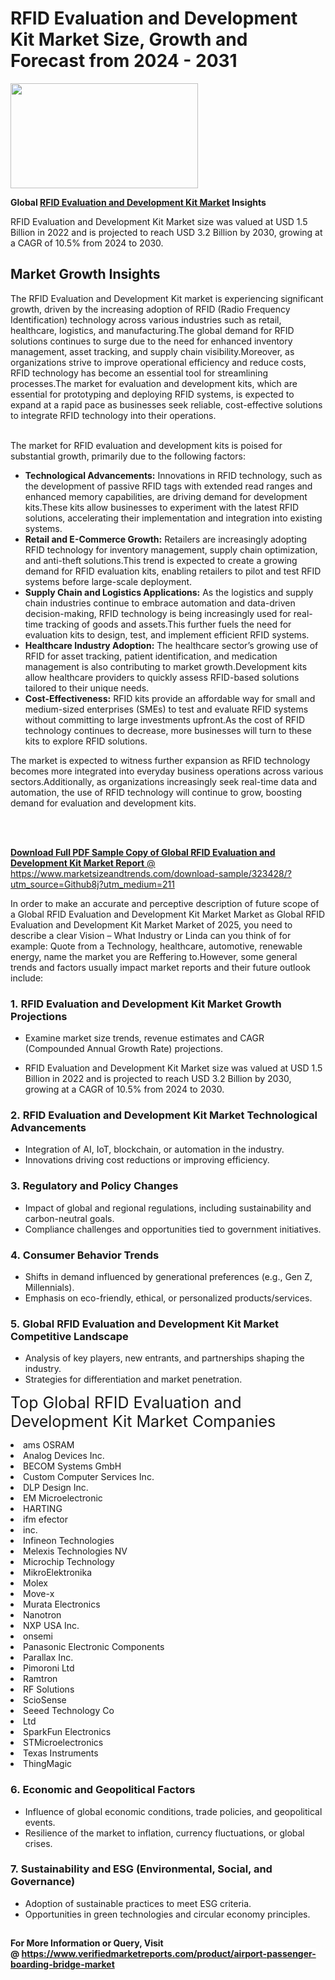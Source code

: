 <H1>RFID Evaluation and Development Kit Market Size, Growth and Forecast from 2024 - 2031</H1><img class="aligncenter size-medium wp-image-584254" src="https://thirdeyenews.in/wp-content/uploads/2024/09/Global-Market-Research-300x168.jpeg" alt="" width="300" height="168" /><p><strong>Global&nbsp;<a href="https://www.marketsizeandtrends.com/download-sample/323428/?utm_source=Github8j?utm_medium=211">RFID Evaluation and Development Kit Market</a> Insights</strong></p><p>RFID Evaluation and Development Kit Market size was valued at USD 1.5 Billion in 2022 and is projected to reach USD 3.2 Billion by 2030, growing at a CAGR of 10.5% from 2024 to 2030.</p><p><h2>Market Growth Insights</h2> <p>The RFID Evaluation and Development Kit market is experiencing significant growth, driven by the increasing adoption of RFID (Radio Frequency Identification) technology across various industries such as retail, healthcare, logistics, and manufacturing.The global demand for RFID solutions continues to surge due to the need for enhanced inventory management, asset tracking, and supply chain visibility.Moreover, as organizations strive to improve operational efficiency and reduce costs, RFID technology has become an essential tool for streamlining processes.The market for evaluation and development kits, which are essential for prototyping and deploying RFID systems, is expected to expand at a rapid pace as businesses seek reliable, cost-effective solutions to integrate RFID technology into their operations.<br><br><a href="#"></a></p> <p>The market for RFID evaluation and development kits is poised for substantial growth, primarily due to the following factors: <ul> <li><strong>Technological Advancements:</strong> Innovations in RFID technology, such as the development of passive RFID tags with extended read ranges and enhanced memory capabilities, are driving demand for development kits.These kits allow businesses to experiment with the latest RFID solutions, accelerating their implementation and integration into existing systems.</li> <li><strong>Retail and E-Commerce Growth:</strong> Retailers are increasingly adopting RFID technology for inventory management, supply chain optimization, and anti-theft solutions.This trend is expected to create a growing demand for RFID evaluation kits, enabling retailers to pilot and test RFID systems before large-scale deployment.</li> <li><strong>Supply Chain and Logistics Applications:</strong> As the logistics and supply chain industries continue to embrace automation and data-driven decision-making, RFID technology is being increasingly used for real-time tracking of goods and assets.This further fuels the need for evaluation kits to design, test, and implement efficient RFID systems.</li> <li><strong>Healthcare Industry Adoption:</strong> The healthcare sector’s growing use of RFID for asset tracking, patient identification, and medication management is also contributing to market growth.Development kits allow healthcare providers to quickly assess RFID-based solutions tailored to their unique needs.</li> <li><strong>Cost-Effectiveness:</strong> RFID kits provide an affordable way for small and medium-sized enterprises (SMEs) to test and evaluate RFID systems without committing to large investments upfront.As the cost of RFID technology continues to decrease, more businesses will turn to these kits to explore RFID solutions.</li> </ul> <p>The market is expected to witness further expansion as RFID technology becomes more integrated into everyday business operations across various sectors.Additionally, as organizations increasingly seek real-time data and automation, the use of RFID technology will continue to grow, boosting demand for evaluation and development kits.</p> <br><br><a href="#"></p><p><span class=""><strong>Download Full PDF Sample Copy of Global RFID Evaluation and Development Kit Market Report</strong> @ <a href="https://www.marketsizeandtrends.com/download-sample/323428/?utm_source=Github8j?utm_medium=211" target="_blank">https://www.marketsizeandtrends.com/download-sample/323428/?utm_source=Github8j?utm_medium=211</a></span></p><p>In order to make an accurate and perceptive description of future scope of a Global&nbsp;RFID Evaluation and Development Kit Market Market as Global&nbsp;RFID Evaluation and Development Kit Market Market of 2025, you need to describe a clear Vision &ndash; What Industry or Linda can you think of for example: Quote from a Technology, healthcare, automotive, renewable energy, name the market you are Reffering to.However, some general trends and factors usually impact market reports and their future outlook include:</p><h3>1.&nbsp;<strong>RFID Evaluation and Development Kit Market Growth Projections</strong></h3><ul><li>Examine market size trends, revenue estimates and CAGR (Compounded Annual Growth Rate) projections.</li><li><p>RFID Evaluation and Development Kit Market size was valued at USD 1.5 Billion in 2022 and is projected to reach USD 3.2 Billion by 2030, growing at a CAGR of 10.5% from 2024 to 2030.</p></li></ul><h3>2.&nbsp;<strong>RFID Evaluation and Development Kit Market Technological Advancements</strong></h3><ul><li>Integration of AI, IoT, blockchain, or automation in the industry.</li><li>Innovations driving cost reductions or improving efficiency.</li></ul><h3>3.&nbsp;<strong>Regulatory and Policy Changes</strong></h3><ul><li>Impact of global and regional regulations, including sustainability and carbon-neutral goals.</li><li>Compliance challenges and opportunities tied to government initiatives.</li></ul><h3>4.&nbsp;<strong>Consumer Behavior Trends</strong></h3><ul><li>Shifts in demand influenced by generational preferences (e.g., Gen Z, Millennials).</li><li>Emphasis on eco-friendly, ethical, or personalized products/services.</li></ul><h3>5.&nbsp;<strong>Global RFID Evaluation and Development Kit Market Competitive Landscape</strong></h3><ul><li>Analysis of key players, new entrants, and partnerships shaping the industry.</li><li>Strategies for differentiation and market penetration.</li></ul><p data-pm-slice="1 1 []"><span style="color: inherit; font-family: inherit; font-size: 25px;">Top Global RFID Evaluation and Development Kit Market Companies</span></p><div class="" data-test-id=""><p><li>ams OSRAM</li><li> Analog Devices Inc.</li><li> BECOM Systems GmbH</li><li> Custom Computer Services Inc.</li><li> DLP Design Inc.</li><li> EM Microelectronic</li><li> HARTING</li><li> ifm efector</li><li> inc.</li><li> Infineon Technologies</li><li> Melexis Technologies NV</li><li> Microchip Technology</li><li> MikroElektronika</li><li> Molex</li><li> Move-x</li><li> Murata Electronics</li><li> Nanotron</li><li> NXP USA Inc.</li><li> onsemi</li><li> Panasonic Electronic Components</li><li> Parallax Inc.</li><li> Pimoroni Ltd</li><li> Ramtron</li><li> RF Solutions</li><li> ScioSense</li><li> Seeed Technology Co</li><li> Ltd</li><li> SparkFun Electronics</li><li> STMicroelectronics</li><li> Texas Instruments</li><li> ThingMagic</li></p></div><h3>6.&nbsp;<strong>Economic and Geopolitical Factors</strong></h3><ul><li>Influence of global economic conditions, trade policies, and geopolitical events.</li><li>Resilience of the market to inflation, currency fluctuations, or global crises.</li></ul><h3>7.&nbsp;<strong>Sustainability and ESG (Environmental, Social, and Governance)</strong></h3><ul><li>Adoption of sustainable practices to meet ESG criteria.</li><li>Opportunities in green technologies and circular economy principles.</li></ul><h2><strong style="font-size: 14px;">For More Information or Query, Visit @&nbsp;</strong><a style="background-color: #ffffff; font-size: 14px;" href="https://www.marketsizeandtrends.com/report/rfid-evaluation-and-development-kit-market/" target="_blank">https://www.verifiedmarketreports.com/product/airport-passenger-boarding-bridge-market</a></h2>